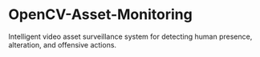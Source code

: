 # OpenCV-Asset-Monitoring
Intelligent video asset surveillance system for detecting human presence, alteration, and offensive actions. 
